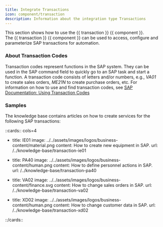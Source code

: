 ```yaml
---
title: Integrate Transactions
icon: component/transaction
description: Information about the integration type Transactions
---
```


This section shows how to use the {{ transaction }} {{ component }}.<br>
The {{ transaction }} {{ component }} can be used to access, configure and parameterize SAP transactions for automation.


### About Transaction Codes

Transaction codes represent functions in the SAP system. 
They can be used in the SAP command field to quickly go to an SAP task and start a function.
A transaction code consists of letters and/or numbers, e.g., *VA01* to create sales orders, *ME21N* to create purchase orders, etc. 
For information on how to use and find transaction codes, see [SAP Documentation: Using Transaction Codes](https://help.sap.com/docs/SAP_NETWEAVER_740/b1c834a22d05483b8a75710743b5ff26/f735dd776e724195b5562592a5e88b45.html)


### Samples

The knowledge base contains articles on how to create services for the following SAP transactions:

::cards:: cols=4

- title: IE01
  image: ../../assets/images/logos/business-content/material.png
  content: How to create new equipment in SAP.
  url: /../knowledge-base/transaction-ie01
  
- title: PA40
  image: ../../assets/images/logos/business-content/human.png
  content: How to define personnel actions in SAP.
  url: /../knowledge-base/transaction-pa40
  
- title: VA02
  image: ../../assets/images/logos/business-content/finance.svg
  content: How to change sales orders in SAP.
  url: /../knowledge-base/transaction-va02

- title: XD02
  image: ../../assets/images/logos/business-content/human.png
  content: How to change customer data in SAP.
  url: /../knowledge-base/transaction-xd02


::/cards::